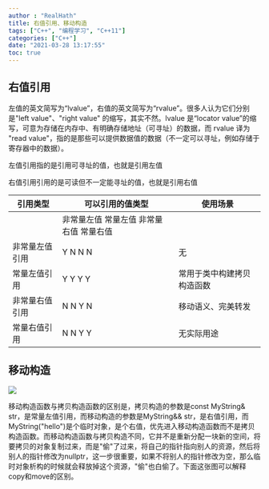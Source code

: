 ```yaml
---
author : "RealHath"
title: 右值引用、移动构造
tags: ["C++", "编程学习", "C++11"]
categories: ["C++"]
date: "2021-03-28 13:17:55"
toc: true
---
```



## 右值引用
左值的英文简写为“lvalue”，右值的英文简写为“rvalue”。很多人认为它们分别是"left value"、"right value" 的缩写，其实不然。lvalue 是“locator value”的缩写，可意为存储在内存中、有明确存储地址（可寻址）的数据，而 rvalue 译为 "read value"，指的是那些可以提供数据值的数据（不一定可以寻址，例如存储于寄存器中的数据）。


左值引用指的是引用可寻址的值，也就是引用左值

右值引用引用的是可读但不一定能寻址的值，也就是引用右值


引用类型	|可以引用的值类型	|使用场景
-|-|-
||非常量左值	常量左值	非常量右值	常量右值|
非常量左值引用|	Y	N	N	N	|无
常量左值引用|	Y	Y	Y	Y	|常用于类中构建拷贝构造函数
非常量右值引用|	N	N	Y	N	|移动语义、完美转发
常量右值引用|	N	N	Y	Y	|无实际用途

## 移动构造
![](https://upload-images.jianshu.io/upload_images/4427263-81a47fdc9b8d9e98.png?imageMogr2/auto-orient/strip|imageView2/2/w/264/format/webp)

移动构造函数与拷贝构造函数的区别是，拷贝构造的参数是const MyString& str，是常量左值引用，而移动构造的参数是MyString&& str，是右值引用，而MyString("hello")是个临时对象，是个右值，优先进入移动构造函数而不是拷贝构造函数。而移动构造函数与拷贝构造不同，它并不是重新分配一块新的空间，将要拷贝的对象复制过来，而是"偷"了过来，将自己的指针指向别人的资源，然后将别人的指针修改为nullptr，这一步很重要，如果不将别人的指针修改为空，那么临时对象析构的时候就会释放掉这个资源，"偷"也白偷了。下面这张图可以解释copy和move的区别。
